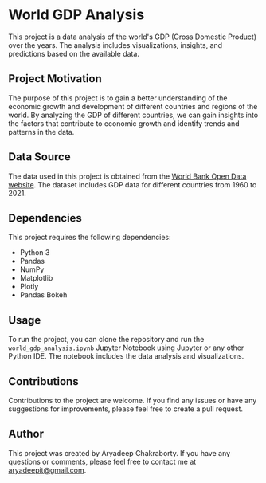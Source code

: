 
# World GDP Analysis

This project is a data analysis of the world's GDP (Gross Domestic Product) over the years. The analysis includes visualizations, insights, and predictions based on the available data.

## Project Motivation

The purpose of this project is to gain a better understanding of the economic growth and development of different countries and regions of the world. By analyzing the GDP of different countries, we can gain insights into the factors that contribute to economic growth and identify trends and patterns in the data.

## Data Source

The data used in this project is obtained from the [World Bank Open Data website](https://data.worldbank.org/indicator/NY.GDP.MKTP.CD). The dataset includes GDP data for different countries from 1960 to 2021.

## Dependencies

This project requires the following dependencies:

-   Python 3
-   Pandas
-   NumPy
-   Matplotlib
-   Plotly
-   Pandas Bokeh

## Usage

To run the project, you can clone the repository and run the `world_gdp_analysis.ipynb`  Jupyter Notebook using Jupyter or any other Python IDE. The notebook includes the data analysis and visualizations.

## Contributions

Contributions to the project are welcome. If you find any issues or have any suggestions for improvements, please feel free to create a pull request.


## Author

This project was created by Aryadeep Chakraborty. If you have any questions or comments, please feel free to contact me at [aryadeepit@gmail.com](mailto:aryadeepit@gmail.com).